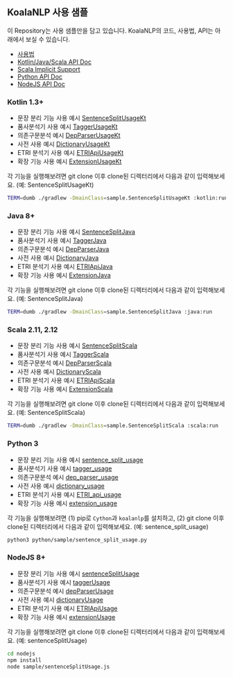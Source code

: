 ## KoalaNLP 사용 샘플

이 Repository는 사용 샘플만을 담고 있습니다.
KoalaNLP의 코드, 사용법, API는 아래에서 보실 수 있습니다.

* [사용법](https://koalanlp.github.io/koalanlp/usage/)
* [Kotlin/Java/Scala API Doc](https://koalanlp.github.io/koalanlp/api/koalanlp/index.html)
* [Scala Implicit Support](https://koalanlp.github.io/scala-support/)
* [Python API Doc](https://koalanlp.github.io/python-support/)
* [NodeJS API Doc](https://koalanlp.github.io/nodejs-support/)

### Kotlin 1.3+

* 문장 분리 기능 사용 예시 [SentenceSplitUsageKt](https://github.com/koalanlp/sample/blob/master/kotlin/src/main/kotlin/sample/SentenceSplitUsage.kt)
* 품사분석기 사용 예시 [TaggerUsageKt](https://github.com/koalanlp/sample/blob/master/kotlin/src/main/kotlin/sample/TaggerUsage.kt)
* 의존구문분석 예시 [DepParserUsageKt](https://github.com/koalanlp/sample/blob/master/kotlin/src/main/kotlin/sample/DepParserUsage.kt)
* 사전 사용 예시 [DictionaryUsageKt](https://github.com/koalanlp/sample/blob/master/kotlin/src/main/kotlin/sample/DictionaryUsage.kt)
* ETRI 분석기 사용 예시 [ETRIApiUsageKt](https://github.com/koalanlp/sample/blob/master/kotlin/src/main/kotlin/sample/ETRIApiUsage.kt)
* 확장 기능 사용 예시 [ExtensionUsageKt](https://github.com/koalanlp/sample/blob/master/kotlin/src/main/kotlin/sample/ExtensionUsage.kt)

각 기능을 실행해보려면 git clone 이후 clone된 디렉터리에서 다음과 같이 입력해보세요. (예: SentenceSplitUsageKt)

```bash
TERM=dumb ./gradlew -DmainClass=sample.SentenceSplitUsageKt :kotlin:run
```

### Java 8+

* 문장 분리 기능 사용 예시 [SentenceSplitJava](https://github.com/koalanlp/sample/blob/master/java/src/main/java/sample/SentenceSplitJava.java)
* 품사분석기 사용 예시 [TaggerJava](https://github.com/koalanlp/sample/blob/master/java/src/main/java/sample/TaggerJava.java)
* 의존구문분석 예시 [DepParserJava](https://github.com/koalanlp/sample/blob/master/java/src/main/java/sample/DepParserJava.java)
* 사전 사용 예시 [DictionaryJava](https://github.com/koalanlp/sample/blob/master/java/src/main/java/sample/DictionaryJava.java)
* ETRI 분석기 사용 예시 [ETRIApiJava](https://github.com/koalanlp/sample/blob/master/java/src/main/java/sample/ETRIApiJava.java)
* 확장 기능 사용 예시 [ExtensionJava](https://github.com/koalanlp/sample/blob/master/java/src/main/java/sample/ExtensionJava.java)

각 기능을 실행해보려면 git clone 이후 clone된 디렉터리에서 다음과 같이 입력해보세요. (예: SentenceSplitJava)

```bash
TERM=dumb ./gradlew -DmainClass=sample.SentenceSplitJava :java:run
```

### Scala 2.11, 2.12

* 문장 분리 기능 사용 예시 [SentenceSplitScala](https://github.com/koalanlp/sample/blob/master/scala/src/main/scala/sample/SentenceSplitScala.scala)
* 품사분석기 사용 예시 [TaggerScala](https://github.com/koalanlp/sample/blob/master/scala/src/main/scala/sample/TaggerScala.scala)
* 의존구문분석 예시 [DepParserScala](https://github.com/koalanlp/sample/blob/master/scala/src/main/scala/sample/DepParserScala.scala)
* 사전 사용 예시 [DictionaryScala](https://github.com/koalanlp/sample/blob/master/scala/src/main/scala/sample/DictionaryScala.scala)
* ETRI 분석기 사용 예시 [ETRIApiScala](https://github.com/koalanlp/sample/blob/master/scala/src/main/scala/sample/ETRIApiScala.scala)
* 확장 기능 사용 예시 [ExtensionScala](https://github.com/koalanlp/sample/blob/master/scala/src/main/scala/sample/ExtensionScala.scala)

각 기능을 실행해보려면 git clone 이후 clone된 디렉터리에서 다음과 같이 입력해보세요. (예: SentenceSplitScala)

```bash
TERM=dumb ./gradlew -DmainClass=sample.SentenceSplitScala :scala:run
```

### Python 3

* 문장 분리 기능 사용 예시 [sentence_split_usage](https://github.com/koalanlp/sample/blob/master/python/sample/sentence_split_usage.py)
* 품사분석기 사용 예시 [tagger_usage](https://github.com/koalanlp/sample/blob/master/python/sample/tagger_usage.py)
* 의존구문분석 예시 [dep_parser_usage](https://github.com/koalanlp/sample/blob/master/python/sample/dep_parser_usage.py)
* 사전 사용 예시 [dictionary_usage](https://github.com/koalanlp/sample/blob/master/python/sample/dictionary_usage.py)
* ETRI 분석기 사용 예시 [ETRI_api_usage](https://github.com/koalanlp/sample/blob/master/python/sample/ETRI_api_usage.py)
* 확장 기능 사용 예시 [extension_usage](https://github.com/koalanlp/sample/blob/master/python/sample/extension_usage.py)

각 기능을 실행해보려면 (1) pip로 `Cython`과 `koalanlp`를 설치하고, (2) git clone 이후 clone된 디렉터리에서 다음과 같이 입력해보세요. (예: sentence_split_usage)

```bash
python3 python/sample/sentence_split_usage.py
```

### NodeJS 8+

* 문장 분리 기능 사용 예시 [sentenceSplitUsage](https://github.com/koalanlp/sample/blob/master/nodejs/sample/sentenceSplitUsage.js)
* 품사분석기 사용 예시 [taggerUsage](https://github.com/koalanlp/sample/blob/master/nodejs/sample/taggerUsage.js)
* 의존구문분석 예시 [depParserUsage](https://github.com/koalanlp/sample/blob/master/nodejs/sample/depParserUsage.js)
* 사전 사용 예시 [dictionaryUsage](https://github.com/koalanlp/sample/blob/master/nodejs/sample/dictionaryUsage.js)
* ETRI 분석기 사용 예시 [ETRIApiUsage](https://github.com/koalanlp/sample/blob/master/nodejs/sample/ETRIApiUsage.js)
* 확장 기능 사용 예시 [extensionUsage](https://github.com/koalanlp/sample/blob/master/nodejs/sample/extensionUsage.js)

각 기능을 실행해보려면 git clone 이후 clone된 디렉터리에서 다음과 같이 입력해보세요. (예: sentenceSplitUsage)

```bash
cd nodejs
npm install
node sample/sentenceSplitUsage.js
```

